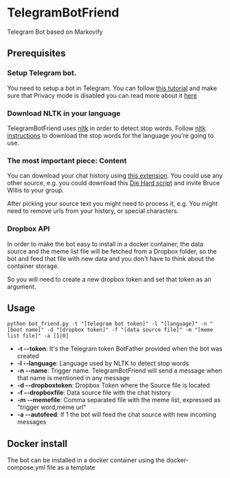 # TelegramBotFriend
Telegram Bot based on Markovify

## Prerequisites

### Setup Telegram bot.
You need to setup a bot in Telegram. You can follow [this tutorial](https://core.telegram.org/bots#6-botfather) and make sure that Privacy mode is disabled you can read more about it [here](https://core.telegram.org/bots#privacy-mode)

### Download NLTK in your language

TelegramBotFriend uses [nltk](https://github.com/nltk/nltk) in order to detect stop words. Follow [nltk instructions](http://www.nltk.org/data.html) to download the stop words for the language you're going to use.

### The most important piece: Content

You can download your chat history using [this extension](https://chrome.google.com/webstore/detail/save-telegram-chat-histor/kgldnbjoeinkkgpphaaljlfhfdbndfjc). You could use any other source, e.g. you could download this [Die Hard script](http://www.imsdb.com/scripts/Die-Hard.html) and invite Bruce Willis to your group.

After picking your source text you might need to process it, e.g. You might need to remove urls from your history, or special characters.

### Dropbox API

In order to make the bot easy to install in a docker container, the data source and the meme list file will be fetched from a Dropbox folder, so the bot and feed that file with new data and you don't have to think about the container storage.

So you will need to create a new dropbox token and set that token as an argument.

## Usage

```
python bot_friend.py -t "[telegram bot token]" -l "[language]" -n "[boot name]" -d "[dropbox token]" -f "[data source file]" -m "[meme list file]" -a [1|0]
```
 * **-t --token**: It's the Telegram token BotFather provided when the bot was created
 * **-l --language**: Language used by NLTK to detect stop words
 * **-n --name**: Trigger name. TelegramBotFriend will send a message when that name is mentioned in any message
 * **-d --dropboxtoken**: Dropbox Token where the Source file is located
 * **-f --dropboxfile**: Data source file with the chat history
 * **-m --memefile**: Comma separated file with the meme list, expressed as "trigger word,meme url"
 * **-a --autofeed**: If 1 the bot will feed the chat source with new incoming messages

## Docker install

The bot can be installed in a docker container using the docker-compose.yml file as a template
